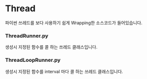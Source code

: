 # Thread

파이썬 쓰레드를 보다 사용하기 쉽게 Wrapping한 소스코드가 들어있습니다.

### ThreadRunner.py

생성시 지정된 함수를 콜 하는 쓰레드 클래스입니다.

### ThreadLoopRunner.py

생성시 지정된 함수를 interval 마다 콜 하는 쓰레드 클래스입니다.
